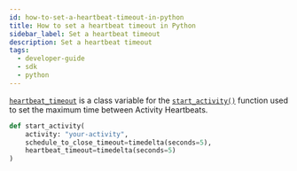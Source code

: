 ```yaml
---
id: how-to-set-a-heartbeat-timeout-in-python
title: How to set a heartbeat timeout in Python
sidebar_label: Set a heartbeat timeout
description: Set a heartbeat timeout
tags:
  - developer-guide
  - sdk
  - python
---
```


[`heartbeat_timeout`](https://python.temporal.io/temporalio.worker.startactivityinput#heartbeat_timeout) is a class variable for the [`start_activity()`](https://python.temporal.io/temporalio.workflow.html#start_activity) function used to set the maximum time between Activity Heartbeats.

```python
def start_activity(
    activity: "your-activity",
    schedule_to_close_timeout=timedelta(seconds=5),
    heartbeat_timeout=timedelta(seconds=5)
)
```
